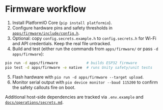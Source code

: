 # Firmware workflow

1. Install PlatformIO Core (`pip install platformio`).
2. Configure hardware pins and safety thresholds in
   [`apps/firmware/include/config.h`](../../apps/firmware/include/config.h).
3. Optional: copy `config.secrets.example.h` to `config.secrets.h` for Wi-Fi and
   API credentials.  Keep the real file untracked.
4. Build and test (either run the commands from `apps/firmware/` or pass `-d apps/firmware`):

```bash
pio run -d apps/firmware             # builds ESP32 firmware
pio test -d apps/firmware -e native  # runs Unity safety/unit tests
```

5. Flash hardware with `pio run -d apps/firmware --target upload`.
6. Monitor serial output with `pio device monitor --baud 115200` to confirm the
   safety callouts fire on boot.

Additional host-side dependencies are tracked via `.env.example` and
[`docs/operations/secrets.md`](secrets.md).
